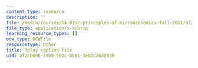 ```yaml
---
content_type: resource
description: ''
file: /media/courses/14-01sc-principles-of-microeconomics-fall-2011/af2cb69679b9502cbb813eb2ca6a8939_WbE2USh7RKI.vtt
file_type: application/x-subrip
learning_resource_types: []
ocw_type: OCWFile
resourcetype: Other
title: 3play caption file
uid: af2cb696-79b9-502c-bb81-3eb2ca6a8939
---
```

